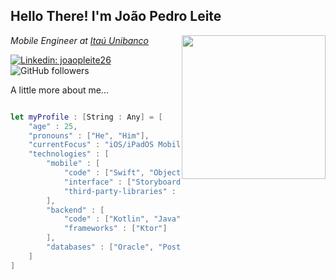 <h2>Hello There! I'm João Pedro Leite</h2>
<img align='right' src="https://media.giphy.com/media/IeRdg7gLkfK1ly2mFU/giphy.gif" width="230">
<p><em>Mobile Engineer at <a href="https://www.itau.com.br">Itaú Unibanco</a>
</em></p>

[![Linkedin: joaopleite26](https://img.shields.io/badge/-João%20Pedro%20Leite-blue?style=flat-square&logo=Linkedin&logoColor=white&link=https://www.linkedin.com/in/joaoleite26/)](https://www.linkedin.com/in/joaoleite26/)
![GitHub followers](https://img.shields.io/github/followers/jotape26?label=Follow&style=social)


A little more about me...  

```swift

let myProfile : [String : Any] = [
    "age" : 25,
    "pronouns" : ["He", "Him"],
    "currentFocus" : "iOS/iPadOS Mobile Development",
    "technologies" : [
        "mobile" : [
            "code" : ["Swift", "Objective-C"],
            "interface" : ["Storyboard", "ViewCode", "SwiftUI"],
            "third-party-libraries" : ["RxSwift", "RealmDB", "Firebase", "Charts"]
        ],
        "backend" : [
            "code" : ["Kotlin", "Java"],
            "frameworks" : ["Ktor"]
        ],
        "databases" : ["Oracle", "PostgreSQL"]
    ]
]
```

